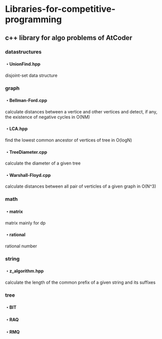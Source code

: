 # Libraries-for-competitive-programming

## c++ library for algo problems of AtCoder

### datastructures
####   ・UnionFind.hpp
disjoint-set data structure

### graph
#### ・Bellman-Ford.cpp
calculate distances between a vertice and other vertices and detect, if any, the existence of negative cycles in O(NM)

#### ・LCA.hpp
find the lowest common ancestor of vertices of tree in O(logN)

#### ・TreeDiameter.cpp
calculate the diameter of a given tree

#### ・Warshall-Floyd.cpp
calculate distances between all pair of verticles of a given graph in O(N^3)
            
### math
#### ・matrix
matrix mainly for dp
#### ・rational
rational number

### string
#### ・z_algorithm.hpp
calculate the length of the common prefix of a given string and its suffixes
            
### tree
#### ・BIT
#### ・RAQ
#### ・RMQ

